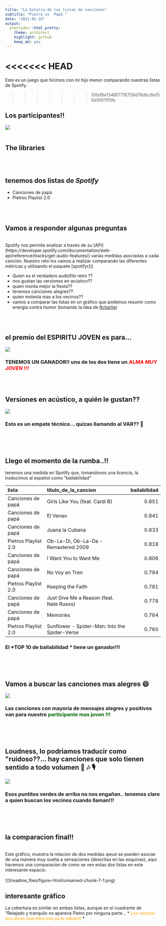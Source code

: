 ```yaml
---
title: "La batalla de las listas de canciones"
subtitle: "Pietro vs  Papá "
date: "2021-01-24"
output:
  prettydoc::html_pretty:
    theme: architect
    highlight: github
    keep_md: yes
---
```


<<<<<<< HEAD
=======
Este es un juego que hicimos con mi hijo menor comparando nuestras listas de Spotify.   
>>>>>>> 10faf8e1348f7716759d78dbc6e159d10011f5fe

## Los participantes!!
 ![](scripts/Pi_dad.jpeg)
<br>
<br>
  
## The libraries
  


<br>
<br>

## tenemos dos listas de *Spotify* 

- Canciones de papá
- Pietros Playlist 2.0

<br>
<br>


## Vamos a responder algunas preguntas

<br>
Spotify nos permite analizar a través de su [API](https://developer.spotify.com/documentation/web-api/reference/tracks/get-audio-features/) varias medidas asociadas a cada canción. Nuestro reto los vamos a realizar comparando las diferentes métricas y utilizando el paquete [spotifyr]()
<br>

- Quien es el verdadero audiófilo retro ??
- nos gustan las versiones en acústico??
- quien monta mejor la fiesta??
- tenemos canciones alegres?? 
- quien molesta mas a los vecinos??
- vamos a comparar las listas en un gráfico que podemos resumir como energia contra humor (tomando la idea de [Rcharlie](http://rcharlie.net/sentify/))


<br>
<br>

## el premio del **ESPIRITU JOVEN** es para...

![](readme_files/figure-html/unnamed-chunk-2-1.png)<!-- -->

### TENEMOS UN GANADOR!! uno de los dos tiene un  <span style="color:red"> *ALMA MUY JOVEN !!!* </span>  

<br>
<br>

## Versiones en acústico, a quién le gustan??


![](readme_files/figure-html/unnamed-chunk-3-1.png)<!-- -->

### Esto es un empate técnico... quizas llamando al VAR?? 🧐 
<br>
<br>
<br>

##  Llego el momento de la rumba..!!
tenemos una medida en Spotify que, tomandonos una licencia, la traducimos al español como "bailabilidad"   


|lista                |titulo_de_la_cancion                          | bailabilidad|
|:--------------------|:---------------------------------------------|------------:|
|Canciones de papá    |Girls Like You (feat. Cardi B)                |        0.851|
|Canciones de papá    |El Venao                                      |        0.841|
|Canciones de papá    |Juana la Cubana                               |        0.833|
|Pietros Playlist 2.0 |Ob-La-Di, Ob-La-Da - Remastered 2009          |        0.818|
|Canciones de papá    |I Want You to Want Me                         |        0.806|
|Canciones de papá    |No Voy en Tren                                |        0.794|
|Pietros Playlist 2.0 |Keeping the Faith                             |        0.781|
|Canciones de papá    |Just Give Me a Reason (feat. Nate Ruess)      |        0.778|
|Canciones de papá    |Memories                                      |        0.764|
|Pietros Playlist 2.0 |Sunflower - Spider-Man: Into the Spider-Verse |        0.760|

### El <span style="color:blue50"> *TOP 10 de bailabilidad * </span> tiene un ganador!!!


<br>
<br>
<br>

## Vamos a buscar las canciones mas alegres  😄 

![](readme_files/figure-html/unnamed-chunk-5-1.png)<!-- -->

### Las canciones con mayoria de mensajes alegres y positivos van para nuestro  <span style="color:darkgreen">  participante mas joven !!! </span> 


<br>
<br>
<br>

## Loudness, lo podriamos traducir como "ruidoso??... hay canciones que solo tienen sentido a todo volumen  🎉 🎶 🎙 
 

![](readme_files/figure-html/unnamed-chunk-6-1.png)<!-- -->

### Esos puntitos verdes de arriba no nos engañan.. tenemos claro a quien buscan los vecinos cuando llaman!!!

<br>
<br>
<br>

## la comparacion final!!
<br>
Este gráfico, muestra la relacion de dos medidas qwue se pueden asociar de una manera muy suelta a sensaciones (descritas en las esquinas), aqui hacemos una comparacion de como se ven estas dos listas en este interesante espacio.
<br>
<br>
![](readme_files/figure-html/unnamed-chunk-7-1.png)<!-- -->


## interesante gráfico 
La cobertura es similar en ambas listas, aunque en el cuadrante de "Relajado y tranquilo no aparece Pietro por ninguna parte... *<span style="color:orange"> Los vecinos nos dicen que ellos eso ya lo sabian!! </span> *
